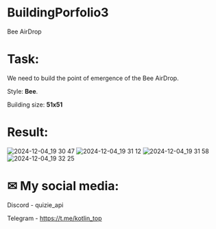 # BuildingPorfolio3
Bee AirDrop

# Task:
We need to build the point of emergence of the Bee AirDrop.
 
Style: **Bee**. 

Building size: **51x51**

# Result:
![2024-12-04_19 30 47](https://github.com/user-attachments/assets/e9ef906f-76db-4cda-8416-9c9006fe56d5)
![2024-12-04_19 31 12](https://github.com/user-attachments/assets/e3ad6294-1c57-4e92-8835-16c6c596c097)
![2024-12-04_19 31 58](https://github.com/user-attachments/assets/7334f000-8ebd-4601-b0fd-3bc3c09a6fda)
![2024-12-04_19 32 25](https://github.com/user-attachments/assets/add174d5-302b-4a2e-807c-ba41003b63d2)

# ✉ My social media:
Discord - quizie_api


Telegram - https://t.me/kotlin_top
